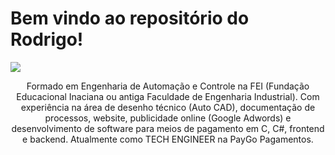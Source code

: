 <!DOCTYPE html>
<html>


<h1>
	Bem vindo ao repositório do Rodrigo!
</h1>

<img src="https://media-exp1.licdn.com/dms/image/C4D16AQGMuBD9frXdvg/profile-displaybackgroundimage-shrink_350_1400/0/1595256368397?e=1671062400&v=beta&t=Cct608ikqJqFI6obOUHbPUOs4M9nyrx-jywT0alattA"/>

<p align="center">
	Formado em Engenharia de Automação e Controle na FEI (Fundação Educacional Inaciana ou antiga Faculdade de Engenharia Industrial). Com experiência na área de desenho técnico (Auto CAD), documentação de processos, website, publicidade online (Google Adwords) e desenvolvimento de software para meios de pagamento em C, C#, frontend e backend.
	Atualmente como TECH ENGINEER na PayGo Pagamentos.
</p>



</html>